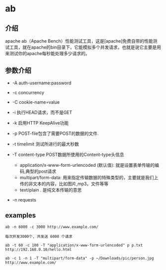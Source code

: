 # ab

## 介绍


apache ab（Apache Bench）性能测试工具，这是[apache]免费自带的性能测试工具，就在apache的bin目录下，它能模拟多个并发请求，也就是说它主要是用来测试你的apache每秒能处理多少请求的。

## 参数介绍

* -A auth-username:password
* -c concurrency
* -C cookie-name=value
* -i 执行HEAD请求，而不是GET
* -k 启用HTTP KeepAlive功能
* -p POST-file包含了需要POST的数据的文件.
* -t timelimit 测试所进行的最大秒数
* -T content-type POST数据所使用的Content-type头信息

	* application/x-www-form-urlencoded (默认值): 就是设置表单传输的编码,典型的post请求　
	* multipart/form-data: 用来指定传输数据的特殊类型的，主要就是我们上传的非文本的内容，比如图片,mp3，文件等等
	* text/plain . 是纯文本传输的意思
	
* -n requests

## examples

```
ab -n 6000 -c 3000 http://www.example.com/

每次并发3000个, 共发送 6000 个请求
```

```
ab -t 60 -c 100 -T "application/x-www-form-urlencoded" p p.txt http://192.168.0.10/hello.html
```

```
ab -c 1 -n 1 -T "multipart/form-data" -p ~/Downloads/pic/person.jpg http://www.example.com/
```








	  
	  
	  